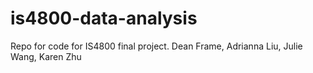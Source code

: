 # is4800-data-analysis
Repo for code for IS4800 final project.
Dean Frame, Adrianna Liu, Julie Wang, Karen Zhu
